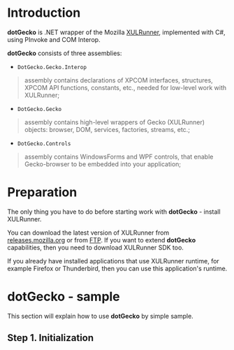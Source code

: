 

# Introduction #

**dotGecko** is .NET wrapper of the Mozilla [XULRunner](https://developer.mozilla.org/en/xulrunner), implemented with C#, using PInvoke and COM Interop.

**dotGecko** consists of three assemblies:
  * `DotGecko.Gecko.Interop`
> assembly contains declarations of XPCOM interfaces, structures, XPCOM API functions, constants, etc., needed for low-level work with XULRunner;
  * `DotGecko.Gecko`
> assembly contains high-level wrappers of Gecko (XULRunner) objects: browser, DOM, services, factories, streams, etc.;
  * `DotGecko.Controls`
> assembly contains WindowsForms and WPF controls, that enable Gecko-browser to be embedded into your application;

# Preparation #

The only thing you have to do before starting work with **dotGecko** - install XULRunner.

You can download the latest version of XULRunner from [releases.mozilla.org](http://releases.mozilla.org/pub/mozilla.org/xulrunner/releases/) or from [FTP](ftp://ftp.mozilla.org/pub/xulrunner/releases/). If you want to extend **dotGecko** capabilities, then you need to download XULRunner SDK too.

If you already have installed applications that use XULRunner runtime, for example Firefox or Thunderbird, then you can use this application's runtime.

# dotGecko - sample #

This section will explain how to use **dotGecko** by simple sample.

## Step 1. Initialization ##
